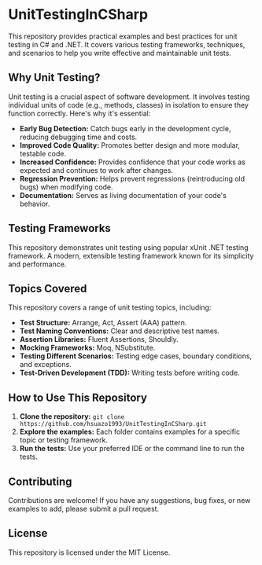 # UnitTestingInCSharp
This repository provides practical examples and best practices for unit testing in C# and .NET. It covers various testing frameworks, techniques, and scenarios to help you write effective and maintainable unit tests.

## Why Unit Testing?

Unit testing is a crucial aspect of software development. It involves testing individual units of code (e.g., methods, classes) in isolation to ensure they function correctly. Here's why it's essential:

* **Early Bug Detection:** Catch bugs early in the development cycle, reducing debugging time and costs.
* **Improved Code Quality:**  Promotes better design and more modular, testable code.
* **Increased Confidence:**  Provides confidence that your code works as expected and continues to work after changes.
* **Regression Prevention:**  Helps prevent regressions (reintroducing old bugs) when modifying code.
* **Documentation:**  Serves as living documentation of your code's behavior.

## Testing Frameworks

This repository demonstrates unit testing using popular xUnit .NET testing framework. A modern, extensible testing framework known for its simplicity and performance.

## Topics Covered

This repository covers a range of unit testing topics, including:

* **Test Structure:**  Arrange, Act, Assert (AAA) pattern.
* **Test Naming Conventions:**  Clear and descriptive test names.
* **Assertion Libraries:**  Fluent Assertions, Shouldly.
* **Mocking Frameworks:**  Moq, NSubstitute.
* **Testing Different Scenarios:**  Testing edge cases, boundary conditions, and exceptions.
* **Test-Driven Development (TDD):**  Writing tests before writing code.

## How to Use This Repository

1.  **Clone the repository:** `git clone https://github.com/hsuazo1993/UnitTestingInCSharp.git`
2.  **Explore the examples:** Each folder contains examples for a specific topic or testing framework.
3.  **Run the tests:** Use your preferred IDE or the command line to run the tests.

## Contributing

Contributions are welcome! If you have any suggestions, bug fixes, or new examples to add, please submit a pull request.

## License

This repository is licensed under the MIT License.

